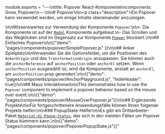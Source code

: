 module.exports = "---\ntitle: Popover React-Komponente\ncomponents: Grow, Popover\n---\n\n# Popover\n\n<p class=\"description\">Ein Popover kann verwendet werden, um einige Inhalte übereinander anzuzeigen.</p>\n\nWissenswertes zur Verwendung der Komponente `Popover`:\n\n- Die Komponente ist auf der [`Modal`](/components/modal/) Komponente aufgebaut.\n- Das Scrollen und das Wegklicken sind im Gegensatz zur Komponente [`Popper`](/components/popper/) blockiert.\n\n## Einfaches Popover\n\n{{\"demo\": \"pages/components/popover/SimplePopover.js\" }}\n\n## Anker Spielplatz\n\nVerwenden Sie die Optionsfelder, um die Positionen des `AnkerOrigin` und des `TransformationOrigin` anzupassen. Sie können auch die `anchorReference` auf `anchorPosition` oder `anchorEl` setzen. Wenn `anchorPosition` ausgewählt ist, wird die Komponente, anstatt an `anchorEl`, am `anchorPosition` prop gerendert.\n\n{{\"demo\": \"pages/components/popover/AnchorPlayground.js\", \"hideHeader\": true}}\n\n## Maus Interaktionen\n\nThis demonstrates how to use the `Popover` component to implement a popover behavior based on the mouse over event.\n\n{{\"demo\": \"pages/components/popover/MouseOverPopover.js\"}}\n\n## Ergänzende Projekte\n\nFür fortgeschrittenere Anwendungsfälle können Ihnen folgende Projekte helfen:\n\n### PopupState-Helfer\n\nEs gibt ein Drittanbieter-Paket [`Material-Ui-Popup-Status`](https://github.com/jcoreio/material-ui-popup-state), das sich in den meisten Fällen um Popover Status kümmern kann.\n\n{{\"demo\": \"pages/components/popover/PopoverPopupState.js\"}}"